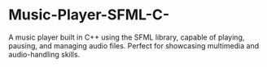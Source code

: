 # Music-Player-SFML-C-
A music player built in C++ using the SFML library, capable of playing, pausing, and managing audio files. Perfect for showcasing multimedia and audio-handling skills.
